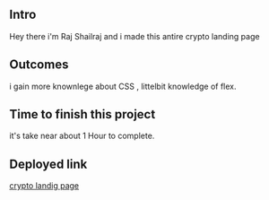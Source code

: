 ## Intro

Hey there i'm Raj Shailraj and i made this antire crypto landing page

## Outcomes

i gain more knownlege about CSS , littelbit knowledge of flex.


## Time to finish this project

it's take near about 1 Hour to complete.

## Deployed link

[crypto landig page](ninis-restaurant.netlify.app)